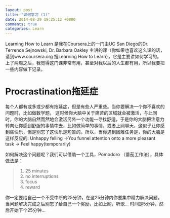 ```yaml
---
layout: post
title: "如何学习 (1)"
date: 2014-08-29 19:25:12 +0800
comments: true
categories: Learn 
---
```



Learning How to Learn 是我在Coursera上的一门由UC San Diego的Dr. Terrence Sejnowski, Dr. Barbara Oakley 主讲的课（你如果也喜欢这么课的话，请到www.coursera.org 搜Learning How to Learn），它是主要讲如何学习的。上了两周之后，我觉得这门课非常有用，甚至对我以后的人生都有用，所以我要把一些内容做下记录。

# Procrastination拖延症 #

每个人都有或多或少都有拖延症，但是有些人严重些。当你要解决一个你不喜欢的问题时，比如做数学题， 这时候你大脑中关于痛苦的区域就会被激活，与此同时，你的大脑自然而然地会激活另外一个功能--寻找舒适，于是你的大脑把注意力转向让你感到舒服的事情中去，比如做简单的事情，或者上网聊天，这似乎让你感到些快乐，但是别忘了这快乐是短暂的。所以，当你遇到困难任务是，你的大脑是这样反应的:
Unhappy felling ->You funnel attention onto a more pleasant task -> Feel happy(temporarily)

如何解决这个问题呢？我们可以借助一个工具，Pomodoro （番茄工作法），具体做法是：


> 1. 25 minutes
> 2. no interruptions
> 3. focus
> 4. reward

你一定要给自己一个不受中断的25分钟，在这25分钟内你要集中精力解决问题，当问题解决完成之后别忘了给自己一个奖励，比如上网，听歌... 时间是5分钟，然后开始下个25分钟...
